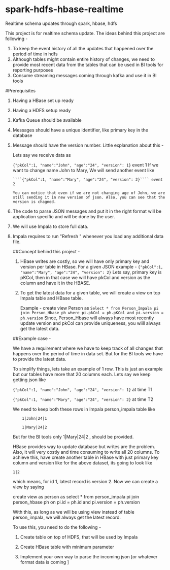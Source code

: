 # spark-hdfs-hbase-realtime
Realtime schema updates through spark, hbase, hdfs

This project is for realtime schema update. The ideas behind this project are following -

1. To keep the event history of all the updates that happened over the period of time in hdfs
2. Although tables might contain entire history of changes, we need to provide most recent data from the tables that can be used in BI tools for reporting purposes
3. Consume streaming messages coming through kafka and use it in BI tools

#Prerequisites
1. Having a HBase set up ready
2. Having a HDFS setup ready
3. Kafka Queue should be available
5. Messages should have a unique identifier, like primary key in the database
6. Message should have the version number. Little explanation about this -
     
     Lets say we receive data as 
     
     ```{"pkCol":1, "name":"John", "age":"24", "version": 1}``` event 1
	   If we want to change name John to Mary, We will send another event like 
	   
	   ````{"pkCol":1, "name":"Mary", "age":"24", "version": 2}```` event 2
	   
	   You can notice that even if we are not changing age of John, we are still sending it in new version of json. Also, you can see that the version is chagned.
7. The code to parse JSON messages and put it in the right format will be application specific and will be done by the user. 
8. We will use Impala to store full data.
9. Impala requires to run "Refresh <table name>" whenever you load any additional data file. 



##Concept behind this project -
1. HBase writes are costly, so we will have only primary key and version per table in HBase. For a given JSON example - 
    ````{"pkCol":1, "name":"Mary", "age":"24", "version": 2}````
   Lets say, primary key is pKCol, then in that case we will have pkCol and version as the column and have it in the HBASE.
2. To get the latest data for a given table, we will create a view on top Impala table and HBase table.
   
   Example - create view Person as ````Select * from Person_Impala pi join Person_Hbase ph where pi.pkCol = ph.pKCol and pi.version = ph.version```` 
   Since, Person_Hbase will always have most recently update version and pkCol can provide uniqueness, you wiill always get the latest data.

##Example case -

We have a requirement where we have to keep track of all changes that happens over the period of time in data set. But for the BI tools we have to provide the latest data.

To simplify things, lets take an example of 1 row. This is just an example but our tables have more that 20 columns each.  Lets say we keep getting json like 

````{"pkCol":1, "name":"John", "age":"24", "version": 1}```` at time T1

````{"pkCol":1, "name":"Mary", "age":"24", "version": 2}```` at time T2

We need to keep both these rows in Impala person_impala table like 
````
    1|John|24|1 
    
    1|Mary|24|2 
````

But for the BI tools only 1|Mary|24|2 , should be provided. 

HBase provides way to update database but writes are the problem. Also, it will very costly and time consuming to write all 20 columns. To achieve this, have create another table in HBase with just primary key column and version like for the above dataset, its going to look like 

````
1|2
````

which means, for id 1, latest record is version 2. Now we can create a view by saying 

create view as person as select * from person_impala pi join person_hbase ph on pi.id = ph.id and pi.version = ph.version

With this, as long as we will be using view instead of table person_impala, we will always get the latest record. 


To use this, you need to do the following -

1. Create table on top of HDFS, that will be used by Impala

2. Create HBase table with minimum parameter

3. Implement your own way to parse the incoming json [or whatever format data is coming ]

